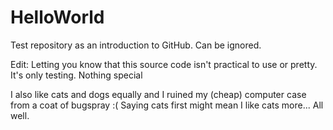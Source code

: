 # HelloWorld
Test repository as an introduction to GitHub. Can be ignored.



Edit: Letting you know that this source code isn't practical to use or pretty. It's only testing. Nothing special

I also like cats and dogs equally and I ruined my (cheap) computer case from a coat of bugspray :(
Saying cats first might mean I like cats more...  All well.
